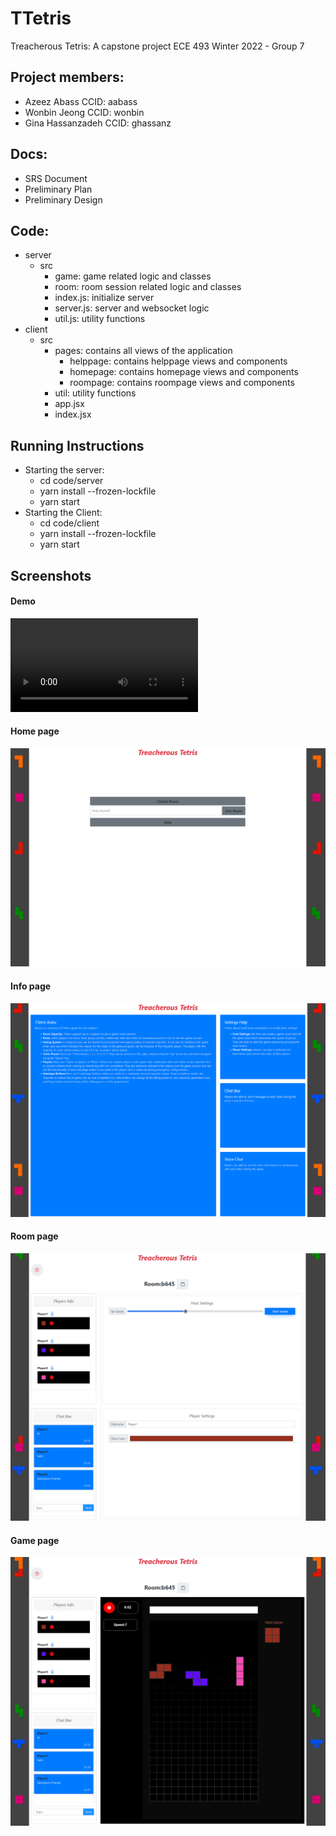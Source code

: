 # TTetris
Treacherous Tetris: A capstone project
ECE 493 Winter 2022 - Group 7
## Project members:
- Azeez Abass CCID: aabass
- Wonbin Jeong CCID: wonbin
- Gina Hassanzadeh CCID: ghassanz

## Docs:
- SRS Document
- Preliminary Plan
- Preliminary Design

## Code:
- server
    - src
        - game: game related logic and classes
        - room: room session related logic and classes
        - index.js: initialize server
        - server.js: server and websocket logic
        - util.js: utility functions
- client
    - src
        - pages: contains all views of the application
            - helppage: contains helppage views and components 
            - homepage: contains homepage views and components
            - roompage: contains roompage views and components
        - util: utility functions
        - app.jsx
        - index.jsx

## Running Instructions
- Starting the server:
    - cd code/server
    - yarn install --frozen-lockfile
    - yarn start
- Starting the Client:
    - cd code/client
    - yarn install --frozen-lockfile
    - yarn start

## Screenshots

#### Demo
![Demo](./screenshots/Demo.mp4)

#### Home page
![Home page](./screenshots/Home.png)

#### Info page
![Info page](./screenshots/Info.png)

#### Room page
![Room page](./screenshots/Room.png)

#### Game page
![Game page](./screenshots/Game.png)


